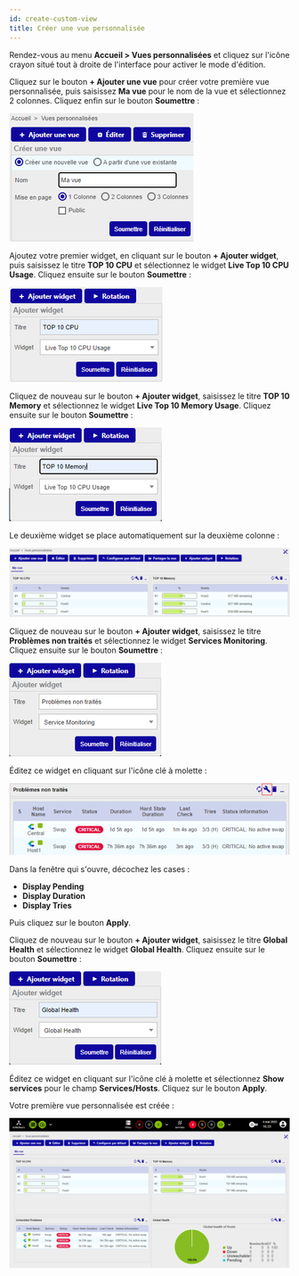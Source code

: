 ```yaml
---
id: create-custom-view
title: Créer une vue personnalisée
---
```


Rendez-vous au menu **Accueil > Vues personnalisées** et cliquez sur l'icône crayon situé tout à droite de l'interface pour activer
le mode d'édition.

Cliquez sur le bouton **+ Ajouter une vue** pour créer votre première vue personnalisée, puis saisissez **Ma vue** pour le nom
de la vue et sélectionnez 2 colonnes. Cliquez enfin sur le bouton **Soumettre** :

![image](../assets/getting-started/cv_1.png)

Ajoutez votre premier widget, en cliquant sur le bouton **+ Ajouter widget**, puis saisissez le titre **TOP 10 CPU** et
sélectionnez le widget **Live Top 10 CPU Usage**. Cliquez ensuite sur le bouton **Soumettre** :

![image](../assets/getting-started/cv_2.png)

Cliquez de nouveau sur le bouton **+ Ajouter widget**, saisissez le titre **TOP 10 Memory** et sélectionnez le widget
**Live Top 10 Memory Usage**. Cliquez ensuite sur le bouton **Soumettre** :

![image](../assets/getting-started/cv_3.png)

Le deuxième widget se place automatiquement sur la deuxième colonne :

![image](../assets/getting-started/cv_4.png)

Cliquez de nouveau sur le bouton **+ Ajouter widget**, saisissez le titre **Problèmes non traités** et sélectionnez le
widget **Services Monitoring**. Cliquez ensuite sur le bouton **Soumettre** :

![image](../assets/getting-started/cv_5.png)

Éditez ce widget en cliquant sur l'icône clé à molette :

![image](../assets/getting-started/cv_6.png)

Dans la fenêtre qui s'ouvre, décochez les cases :

* **Display Pending**
* **Display Duration**
* **Display Tries**

Puis cliquez sur le bouton **Apply**.

Cliquez de nouveau sur le bouton **+ Ajouter widget**, saisissez le titre **Global Health** et sélectionnez le widget
**Global Health**. Cliquez ensuite sur le bouton **Soumettre** :

![image](../assets/getting-started/cv_7.png)

Éditez ce widget en cliquant sur l'icône clé à molette et sélectionnez **Show services** pour le champ **Services/Hosts**.
Cliquez sur le bouton **Apply**.

Votre première vue personnalisée est créée :

![image](../assets/getting-started/cv_8.png)
